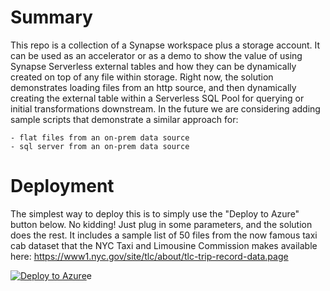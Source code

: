 # Summary
This repo is a collection of a Synapse workspace plus a storage account. It can be used as an accelerator or as a demo to show the value of using Synapse Serverless external tables and how they can be dynamically created on top of any file within storage. Right now, the solution demonstrates loading files from an http source, and then dynamically creating the external table within a Serverless SQL Pool for querying or initial transformations downstream. In the future we are considering adding sample scripts that demonstrate a similar approach for:

    - flat files from an on-prem data source
    - sql server from an on-prem data source

# Deployment
The simplest way to deploy this is to simply use the "Deploy to Azure" button below. No kidding! Just plug in some parameters, and the solution does the rest. It includes a sample list of 50 files from the now famous taxi cab dataset that the NYC Taxi and Limousine Commission makes available here: https://www1.nyc.gov/site/tlc/about/tlc-trip-record-data.page

[![Deploy to Azure](https://aka.ms/deploytoazurebutton)](https://raw.githubusercontent.com/christophermschmidt/SynapseServerlessImporter/dev/armTemplate/template.json?token=ALCNUL4IOIU7S7LEMNAZXYTADG5ZIhttps%3A%2F%2Fraw.githubusercontent.com%2Fchristophermschmidt%2FSynapseServerlessImporter%2Fdev%2FarmTemplate%2Ftemplate.json%3Ftoken%3DALCNUL4IOIU7S7LEMNAZXYTADG5ZI)e
